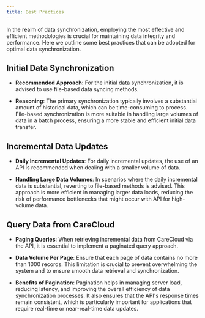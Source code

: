 ```yaml
---
title: Best Practices
---
```


In the realm of data synchronization, employing the most effective and efficient methodologies is crucial for maintaining data integrity and performance. Here we outline some best practices that can be adopted for optimal data synchronization.

## Initial Data Synchronization

- **Recommended Approach**: For the initial data synchronization, it is advised to use file-based data syncing methods.

- **Reasoning**: The primary synchronization typically involves a substantial amount of historical data, which can be time-consuming to process. File-based synchronization is more suitable in handling large volumes of data in a batch process, ensuring a more stable and efficient initial data transfer.

## Incremental Data Updates

- **Daily Incremental Updates**: For daily incremental updates, the use of an API is recommended when dealing with a smaller volume of data.

- **Handling Large Data Volumes**: In scenarios where the daily incremental data is substantial, reverting to file-based methods is advised. This approach is more efficient in managing larger data loads, reducing the risk of performance bottlenecks that might occur with API for high-volume data.

## Query Data from CareCloud

- **Paging Queries**: When retrieving incremental data from CareCloud via the API, it is essential to implement a paginated query approach.

- **Data Volume Per Page**: Ensure that each page of data contains no more than 1000 records. This limitation is crucial to prevent overwhelming the system and to ensure smooth data retrieval and synchronization.

- **Benefits of Pagination**: Pagination helps in managing server load, reducing latency, and improving the overall efficiency of data synchronization processes. It also ensures that the API's response times remain consistent, which is particularly important for applications that require real-time or near-real-time data updates.
